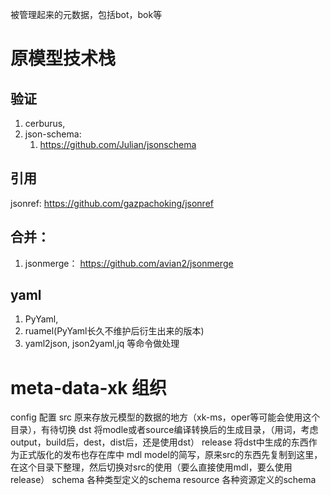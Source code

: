 被管理起来的元数据，包括bot，bok等






# 原模型技术栈


## 验证

1. cerburus,
2. json-schema:
    1. https://github.com/Julian/jsonschema


## 引用
jsonref: https://github.com/gazpachoking/jsonref

## 合并： 

1. jsonmerge： https://github.com/avian2/jsonmerge


## yaml 

1. PyYaml,
2. ruamel(PyYaml长久不维护后衍生出来的版本)
3. yaml2json, json2yaml,jq 等命令做处理


# meta-data-xk 组织


config 配置
src 原来存放元模型的数据的地方（xk-ms，oper等可能会使用这个目录），有待切换
dst 将modle或者source编译转换后的生成目录，（用词，考虑output，build后，dest，dist后，还是使用dst）
release 将dst中生成的东西作为正式版化的发布也存在库中
mdl  model的简写，原来src的东西先复制到这里，在这个目录下整理，然后切换对src的使用（要么直接使用mdl，要么使用release）
  schema 各种类型定义的schema
  resource 各种资源定义的schema

